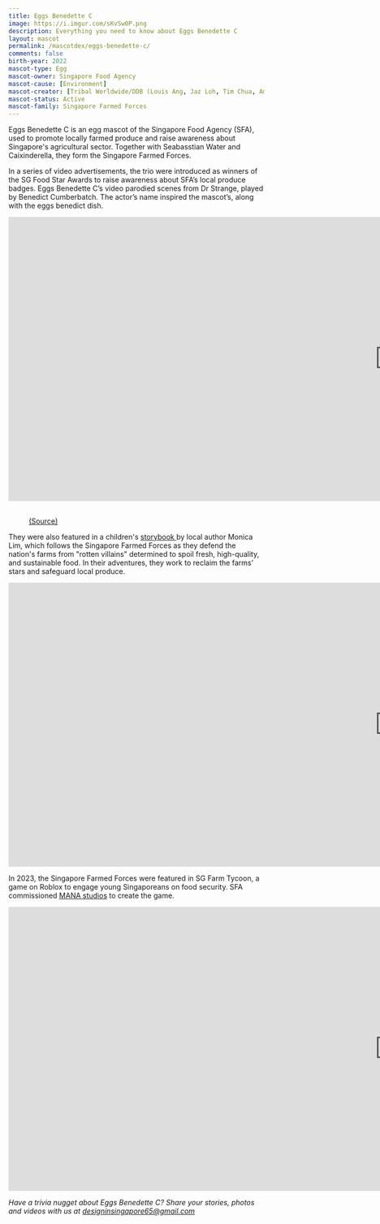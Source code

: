 ```yaml
---
title: Eggs Benedette C
image: https://i.imgur.com/sKvSw0P.png
description: Everything you need to know about Eggs Benedette C
layout: mascot
permalink: /mascotdex/eggs-benedette-c/
comments: false
birth-year: 2022
mascot-type: Egg
mascot-owner: Singapore Food Agency
mascot-cause: [Environment]
mascot-creator: [Tribal Worldwide/DDB (Louis Ang, Jaz Loh, Tim Chua, Amos)]
mascot-status: Active
mascot-family: Singapore Farmed Forces
---
```


Eggs Benedette C is an egg mascot of the Singapore Food Agency (SFA), used to promote locally farmed produce and raise awareness about Singapore's agricultural sector. Together with Seabasstian Water and Caixinderella, they form the Singapore Farmed Forces.

In a series of video advertisements, the trio were introduced as winners of the SG Food Star Awards to raise awareness about SFA’s local produce badges. Eggs Benedette C’s video parodied scenes from Dr Strange, played by Benedict Cumberbatch. The actor’s name inspired the mascot’s, along with the eggs benedict dish.

<div class="video-responsive"><iframe width="1524" height="560" src="https://www.youtube.com/embed/6HR0e9clOPo" title="Egg-ceptional Quality with Eggs Benedette C - #SGFoodStarAwards" frameborder="0" allow="accelerometer; autoplay; clipboard-write; encrypted-media; gyroscope; picture-in-picture; web-share" referrerpolicy="strict-origin-when-cross-origin" allowfullscreen></iframe> </div>

<br>
<figure>
<img src="https://i.imgur.com/q4hjIhd.png" alt="">
<figcaption><a href="" target="_blank">(Source)</a></figcaption>
</figure>

They were also featured in a children's <a href="https://www.sfa.gov.sg/staticfile/files/fromsgtosg/singapore-farmed-forces/index.html#p=4" target="_blank">storybook </a> by local author Monica Lim, which follows the Singapore Farmed Forces as they defend the nation's farms from "rotten villains" determined to spoil fresh, high-quality, and sustainable food. In their adventures, they work to reclaim the farms' stars and safeguard local produce.


<div class="video-responsive"><iframe width="1524" height="560" src="https://www.youtube.com/embed/xAUlCPW6zTY" title="The Singapore Farmed Forces" frameborder="0" allow="accelerometer; autoplay; clipboard-write; encrypted-media; gyroscope; picture-in-picture; web-share" referrerpolicy="strict-origin-when-cross-origin" allowfullscreen></iframe></div>


In 2023, the Singapore Farmed Forces were featured in SG Farm Tycoon, a game on Roblox to engage young Singaporeans on food security. SFA commissioned <a href="https://www.mana.partners/work/media/ " target="_blank">MANA studios</a> to create the game.

<div class="video-responsive"><iframe width="1524" height="560" src="https://www.youtube.com/embed/OSHrRKuSvAA" title="SG Farm Tycoon (Trailer)" frameborder="0" allow="accelerometer; autoplay; clipboard-write; encrypted-media; gyroscope; picture-in-picture; web-share" referrerpolicy="strict-origin-when-cross-origin" allowfullscreen></iframe></div>

<i>Have a trivia nugget about Eggs Benedette C? Share your stories, photos and videos with us at designinsingapore65@gmail.com</i>
